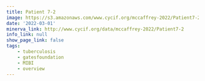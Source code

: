 ```yaml
---
title: Patient 7-2
image: https://s3.amazonaws.com/www.cycif.org/mccaffrey-2022/Patient7-2/CD45_13__CD45/0_0_0.jpg
date: '2022-03-01'
minerva_link: http://www.cycif.org/data/mccaffrey-2022/Patient7-2
info_link: null
show_page_link: false
tags:
    - tuberculosis
    - gatesfoundation
    - MIBI
    - overview
---
```

